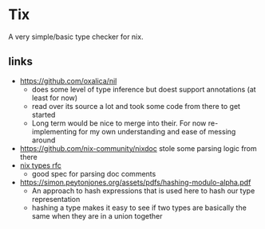 # Tix

A very simple/basic type checker for nix.



## links
- https://github.com/oxalica/nil
  - does some level of type inference but doest support annotations (at least for now)
  - read over its source a lot and took some code from there to get started
  - Long term would be nice to merge into their. For now re-implementing for my own understanding and ease of messing around
- https://github.com/nix-community/nixdoc stole some parsing logic from there
- [nix types rfc](https://github.com/hsjobeki/nix-types/blob/main/docs/README.md#nix-types-rfc-draft)
  - good spec for parsing doc comments
- https://simon.peytonjones.org/assets/pdfs/hashing-modulo-alpha.pdf
  - An approach to hash expressions that is used here to hash our type representation
  - hashing a type makes it easy to see if two types are basically the same when they are in a union together
